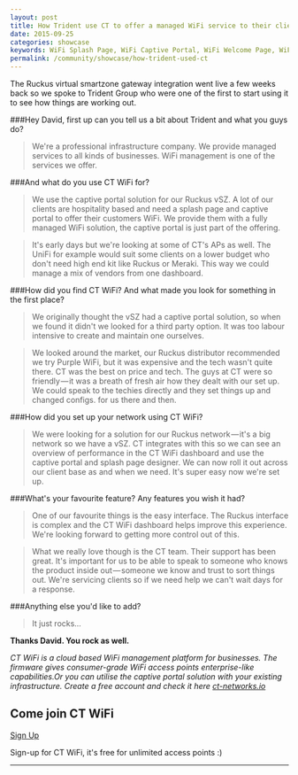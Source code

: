 ```yaml
---
layout: post
title: How Trident use CT to offer a managed WiFi service to their clients.
date: 2015-09-25
categories: showcase
keywords: WiFi Splash Page, WiFi Captive Portal, WiFi Welcome Page, WiFi Splash page html5, WiFi splash page example, wifi splash page template
permalink: /community/showcase/how-trident-used-ct
---
```


The Ruckus virtual smartzone gateway integration went live a few weeks back so we spoke to Trident Group who were one of the first to start using it to see how things are working out.

###Hey David, first up can you tell us a bit about Trident and what you guys do?

>We're a professional infrastructure company. We provide managed services to all kinds of businesses. WiFi management is one of the services we offer.

###And what do you use CT WiFi for?

>We use the captive portal solution for our Ruckus vSZ. A lot of our clients are hospitality based and need a splash page and captive portal to offer their customers WiFi. We provide them with a fully managed WiFi solution, the captive portal is just part of the offering.

>It's early days but we're looking at some of CT's APs as well. The UniFi for example would suit some clients on a lower budget who don't need high end kit like Ruckus or Meraki. This way we could manage a mix of vendors from one dashboard.

###How did you find CT WiFi? And what made you look for something in the first place?

>We originally thought the vSZ had a captive portal solution, so when we found it didn't we looked for a third party option. It was too labour intensive to create and maintain one ourselves.

>We looked around the market, our Ruckus distributor recommended we try Purple WiFi, but it was expensive and the tech wasn't quite there. CT was the best on price and tech.
The guys at CT were so friendly — it was a breath of fresh air how they dealt with our set up. We could speak to the techies directly and they set things up and changed configs. for us there and then.

###How did you set up your network using CT WiFi?

>We were looking for a solution for our Ruckus network — it's a big network so we have a vSZ. CT integrates with this so we can see an overview of performance in the CT WiFi dashboard and use the captive portal and splash page designer. We can now roll it out across our client base as and when we need. It's super easy now we're set up.

###What's your favourite feature? Any features you wish it had?

>One of our favourite things is the easy interface. The Ruckus interface is complex and the CT WiFi dashboard helps improve this experience. We're looking forward to getting more control out of this.

>What we really love though is the CT team. Their support has been great. It's important for us to be able to speak to someone who knows the product inside out — someone we know and trust to sort things out. We're servicing clients so if we need help we can't wait days for a response.

###Anything else you'd like to add?

>It just rocks…

**Thanks David. You rock as well.**

*CT WiFi is a cloud based WiFi management platform for businesses. The firmware gives consumer-grade WiFi access points enterprise-like capabilities.Or you can utilise the captive portal solution with your existing infrastructure. Create a free account and check it here <a href="https://ct-networks.io">ct-networks.io</a>*



<div class="mdl-typography--text-center">

<h2>Come join CT WiFi</h2>

<a href="https://my.ctapp.io/#/create" class="button success dst">Sign Up</a><br>

<p>Sign-up for CT WiFi, it's free for unlimited access points :)</p>

<hr>

</div>
